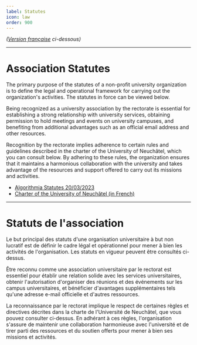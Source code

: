 ```yaml
---
label: Statutes
icon: law
order: 900
---
```

*([Version française](#vf) ci-dessous)*

---

# Association Statutes
The primary purpose of the statutes of a non-profit university organization is to define the legal and operational framework for carrying out the organization's activities. The statutes in force can be viewed below.

Being recognized as a university association by the rectorate is essential for establishing a strong relationship with university services, obtaining permission to hold meetings and events on university campuses, and benefiting from additional advantages such as an official email address and other resources.

Recognition by the rectorate implies adherence to certain rules and guidelines described in the charter of the University of Neuchâtel, which you can consult below. By adhering to these rules, the organization ensures that it maintains a harmonious collaboration with the university and takes advantage of the resources and support offered to carry out its missions and activities.

- [Algorithmia Statutes 20/03/2023](/documents/statutes-Algorithmia-20230310.pdf)
- [Charter of the University of Neuchâtel (in French)](/documents/CHARTE_UniNE.pdf)

---

# <a id="vf"></a>Statuts de l'association

Le but principal des statuts d'une organisation universitaire à but non lucratif est de définir le cadre légal et opérationnel pour mener à bien les activités de l'organisation. Les statuts en vigueur peuvent être consultés ci-dessus.

Être reconnu comme une association universitaire par le rectorat est essentiel pour établir une relation solide avec les services universitaires, obtenir l'autorisation d'organiser des réunions et des événements sur les campus universitaires, et bénéficier d'avantages supplémentaires tels qu'une adresse e-mail officielle et d'autres ressources.

La reconnaissance par le rectorat implique le respect de certaines règles et directives décrites dans la charte de l'Université de Neuchâtel, que vous pouvez consulter ci-dessus. En adhérant à ces règles, l'organisation s'assure de maintenir une collaboration harmonieuse avec l'université et de tirer parti des ressources et du soutien offerts pour mener à bien ses missions et activités.